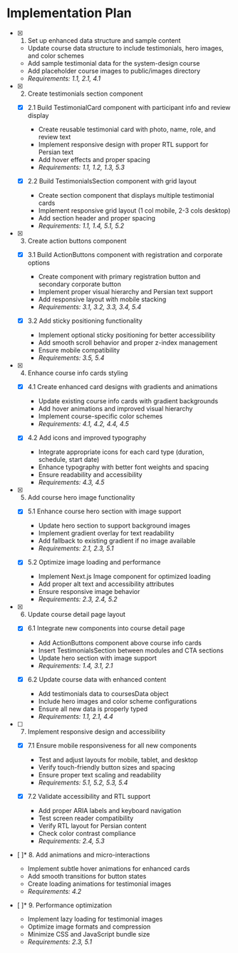 # Implementation Plan

- [x] 1. Set up enhanced data structure and sample content
  - Update course data structure to include testimonials, hero images, and color schemes
  - Add sample testimonial data for the system-design course
  - Add placeholder course images to public/images directory
  - _Requirements: 1.1, 2.1, 4.1_

- [x] 2. Create testimonials section component
  - [x] 2.1 Build TestimonialCard component with participant info and review display
    - Create reusable testimonial card with photo, name, role, and review text
    - Implement responsive design with proper RTL support for Persian text
    - Add hover effects and proper spacing
    - _Requirements: 1.1, 1.2, 1.3, 5.3_
  
  - [x] 2.2 Build TestimonialsSection component with grid layout
    - Create section component that displays multiple testimonial cards
    - Implement responsive grid layout (1 col mobile, 2-3 cols desktop)
    - Add section header and proper spacing
    - _Requirements: 1.1, 1.4, 5.1, 5.2_

- [x] 3. Create action buttons component
  - [x] 3.1 Build ActionButtons component with registration and corporate options
    - Create component with primary registration button and secondary corporate button
    - Implement proper visual hierarchy and Persian text support
    - Add responsive layout with mobile stacking
    - _Requirements: 3.1, 3.2, 3.3, 3.4, 5.4_
  
  - [x] 3.2 Add sticky positioning functionality
    - Implement optional sticky positioning for better accessibility
    - Add smooth scroll behavior and proper z-index management
    - Ensure mobile compatibility
    - _Requirements: 3.5, 5.4_

- [x] 4. Enhance course info cards styling
  - [x] 4.1 Create enhanced card designs with gradients and animations
    - Update existing course info cards with gradient backgrounds
    - Add hover animations and improved visual hierarchy
    - Implement course-specific color schemes
    - _Requirements: 4.1, 4.2, 4.4, 4.5_
  
  - [x] 4.2 Add icons and improved typography
    - Integrate appropriate icons for each card type (duration, schedule, start date)
    - Enhance typography with better font weights and spacing
    - Ensure readability and accessibility
    - _Requirements: 4.3, 4.5_

- [x] 5. Add course hero image functionality
  - [x] 5.1 Enhance course hero section with image support
    - Update hero section to support background images
    - Implement gradient overlay for text readability
    - Add fallback to existing gradient if no image available
    - _Requirements: 2.1, 2.3, 5.1_
  
  - [x] 5.2 Optimize image loading and performance
    - Implement Next.js Image component for optimized loading
    - Add proper alt text and accessibility attributes
    - Ensure responsive image behavior
    - _Requirements: 2.3, 2.4, 5.2_

- [x] 6. Update course detail page layout
  - [x] 6.1 Integrate new components into course detail page
    - Add ActionButtons component above course info cards
    - Insert TestimonialsSection between modules and CTA sections
    - Update hero section with image support
    - _Requirements: 1.4, 3.1, 2.1_
  
  - [x] 6.2 Update course data with enhanced content
    - Add testimonials data to coursesData object
    - Include hero images and color scheme configurations
    - Ensure all new data is properly typed
    - _Requirements: 1.1, 2.1, 4.4_

- [ ] 7. Implement responsive design and accessibility
  - [x] 7.1 Ensure mobile responsiveness for all new components
    - Test and adjust layouts for mobile, tablet, and desktop
    - Verify touch-friendly button sizes and spacing
    - Ensure proper text scaling and readability
    - _Requirements: 5.1, 5.2, 5.3, 5.4_
  
  - [x] 7.2 Validate accessibility and RTL support
    - Add proper ARIA labels and keyboard navigation
    - Test screen reader compatibility
    - Verify RTL layout for Persian content
    - Check color contrast compliance
    - _Requirements: 2.4, 5.3_

- [ ]* 8. Add animations and micro-interactions
  - Implement subtle hover animations for enhanced cards
  - Add smooth transitions for button states
  - Create loading animations for testimonial images
  - _Requirements: 4.2_

- [ ]* 9. Performance optimization
  - Implement lazy loading for testimonial images
  - Optimize image formats and compression
  - Minimize CSS and JavaScript bundle size
  - _Requirements: 2.3, 5.1_